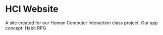 # HCI Website
A site created for our Human Computer Interaction class project. Our app concept: Habit RPG
